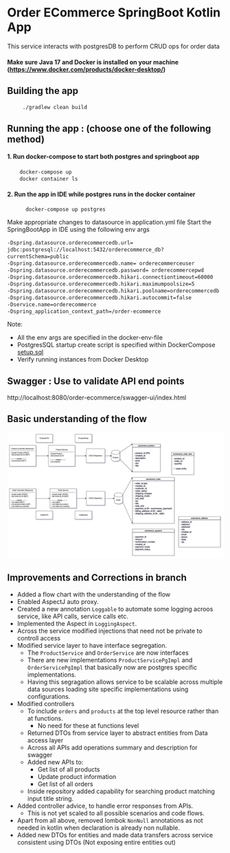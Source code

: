 # Order ECommerce SpringBoot Kotlin App

This service interacts with postgresDB to perform CRUD ops for order data

#### Make sure Java 17 and Docker is installed on your machine (https://www.docker.com/products/docker-desktop/)

## Building the app
```
     ./gradlew clean build
```
## Running the app : (choose one of the following method)

#### 1. Run docker-compose to start both postgres and springboot app 
```
    docker-compose up   
    docker container ls 
```
#### 2. Run the app in IDE while postgres runs in the docker container
```
      docker-compose up postgres
```
Make appropriate changes to datasource in application.yml file 
Start the SpringBootApp in IDE using the following env args

    -Dspring.datasource.orderecommercedb.url= jdbc:postgresql://localhost:5432/orderecommerce_db?currentSchema=public
    -Dspring.datasource.orderecommercedb.name= orderecommerceuser
    -Dspring.datasource.orderecommercedb.password= orderecommercepwd
    -Dspring.datasource.orderecommercedb.hikari.connectiontimeout=60000
    -Dspring.datasource.orderecommercedb.hikari.maximumpoolsize=5
    -Dspring.datasource.orderecommercedb.hikari.poolname=orderecommercedb
    -Dspring.datasource.orderecommercedb.hikari.autocommit=false
    -Dservice.name=orderecommerce
    -Dspring_application_context_path=/order-ecommerce

Note:

* All the env args are specified in the docker-env-file
* PostgresSQL startup create script is specified within DockerCompose [setup.sql](setup.sql)
* Verify running instances from Docker Desktop
    
## Swagger : Use to validate API end points 
http://localhost:8080/order-ecommerce/swagger-ui/index.html

## Basic understanding of the flow
![img.png](UpdateByMe_Ecommerce.jpg)

## Improvements and Corrections in branch
- Added a flow chart with the understanding of the flow
- Enabled AspectJ auto proxy.
- Created a new annotation `Loggable` to automate some logging acroos service, like API calls, service calls etc.
- Implemented the Aspect in `LoggingAspect`.
- Across the service modified injections that need not be private to controll access
- Modified service layer to have interface segregation.
  - The `ProductService` and `OrderService` are now interfaces
  - There are new implementations `ProductServicePgImpl` and `OrderServicePgImpl` that basically now are postgres specific implementations.
  - Having this segragation allows service to be scalable across multiple data sources loading site specific implementations using configurations.
- Modified controllers 
  - To include `orders` and `products` at the top level resource rather than at functions.
    - No need for these at functions level
  - Returned DTOs from service layer to abstract entities from Data access layer
  - Across all APIs add operations summary and description for swagger
  - Added new APIs to:
    - Get list of all products
    - Update product information
    - Get list of all orders
  - Inside repository added capability for searching product matching input title string.
- Added controller advice, to handle error responses from APIs.
  - This is not yet scaled to all possible scenarios and code flows.
- Apart from all above, removed lombok `NonNull` annotations as not needed in kotlin when declaration is already non nullable.
- Added new DTOs for entities and made data transfers across service consistent using DTOs (Not exposing entire entities out)

